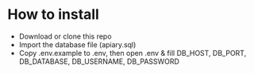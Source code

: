 # How to install
- Download or clone this repo
- Import the database file (apiary.sql)
- Copy .env.example to .env, then open .env & fill DB_HOST, DB_PORT, DB_DATABASE, DB_USERNAME, DB_PASSWORD
